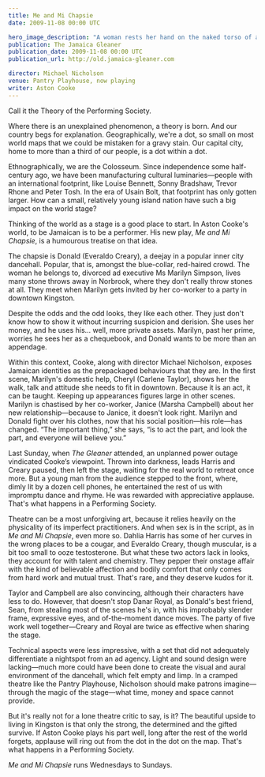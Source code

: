 ```yaml
---
title: Me and Mi Chapsie
date: 2009-11-08 00:00 UTC

hero_image_description: "A woman rests her hand on the naked torso of a man"
publication: The Jamaica Gleaner
publication_date: 2009-11-08 00:00 UTC
publication_url: http://old.jamaica-gleaner.com

director: Michael Nicholson
venue: Pantry Playhouse, now playing
writer: Aston Cooke
---
```


Call it the Theory of the Performing Society.

Where there is an unexplained phenomenon, a theory is born. And our country begs
for explanation. Geographically, we're a dot, so small on most world maps that
we could be mistaken for a gravy stain. Our capital city, home to more than a
third of our people, is a dot within a dot.

Ethnographically, we are the Colosseum. Since independence some half-century
ago, we have been manufacturing cultural luminaries—people with an international
footprint, like Louise Bennett, Sonny Bradshaw, Trevor Rhone and Peter Tosh. In
the era of Usain Bolt, that footprint has only gotten larger. How can a small,
relatively young island nation have such a big impact on the world stage?

Thinking of the world as a stage is a good place to start. In Aston Cooke's
world, to be Jamaican is to be a performer. His new play, *Me and Mi Chapsie*,
is a humourous treatise on that idea.

The chapsie is Donald (Everaldo Creary), a deejay in a popular inner city
dancehall. Popular, that is, amongst the blue-collar, red-haired crowd. The
woman he belongs to, divorced ad executive Ms Marilyn Simpson, lives many stone
throws away in Norbrook, where they don't really throw stones at all. They meet
when Marilyn gets invited by her co-worker to a party in downtown Kingston.

Despite the odds and the odd looks, they like each other. They just don't know
how to show it without incurring suspicion and derision. She uses her money, and
he uses his... well, more private assets. Marilyn, past her prime, worries he
sees her as a chequebook, and Donald wants to be more than an appendage.

Within this context, Cooke, along with director Michael Nicholson, exposes
Jamaican identities as the prepackaged behaviours that they are. In the first
scene, Marilyn's domestic help, Cheryl (Carlene Taylor), shows her the walk,
talk and attitude she needs to fit in downtown. Because it is an act, it can be
taught. Keeping up appearances figures large in other scenes. Marilyn is
chastised by her co-worker, Janice (Marsha Campbell) about her new
relationship—because to Janice, it doesn't look right. Marilyn and Donald fight
over his clothes, now that his social position—his role—has changed. “The
important thing,” she says, “is to act the part, and look the part, and everyone
will believe you.”

Last Sunday, when *The Gleaner* attended, an unplanned power outage vindicated
Cooke’s viewpoint. Thrown into darkness, leads Harris and Creary paused, then
left the stage, waiting for the real world to retreat once more. But a young man
from the audience stepped to the front, where, dimly lit by a dozen cell phones,
he entertained the rest of us with impromptu dance and rhyme. He was rewarded
with appreciative applause. That's what happens in a Performing Society.

Theatre can be a most unforgiving art, because it relies heavily on the
physicality of its imperfect practitioners. And when sex is in the script, as in
*Me and Mi Chapsie*, even more so. Dahlia Harris has some of her curves in the
wrong places to be a cougar, and Everaldo Creary, though muscular, is a bit too
small to ooze testosterone. But what these two actors lack in looks, they
account for with talent and chemistry. They pepper their onstage affair with the
kind of believable affection and bodily comfort that only comes from hard work
and mutual trust. That's rare, and they deserve kudos for it.

Taylor and Campbell are also convincing, although their characters have less to
do. However, that doesn't stop Danar Royal, as Donald's best friend, Sean, from
stealing most of the scenes he's in, with his improbably slender frame,
expressive eyes, and of-the-moment dance moves. The party of five work well
together—Creary and Royal are twice as effective when sharing the stage.

Technical aspects were less impressive, with a set that did not adequately
differentiate a nightspot from an ad agency. Light and sound design were
lacking—much more could have been done to create the visual and aural
environment of the dancehall, which felt empty and limp. In a cramped theatre
like the Pantry Playhouse, Nicholson should make patrons imagine—through the
magic of the stage—what time, money and space cannot provide.

But it's really not for a lone theatre critic to say, is it? The beautiful
upside to living in Kingston is that only the strong, the determined and the
gifted survive. If Aston Cooke plays his part well, long after the rest of the
world forgets, applause will ring out from the dot in the dot on the map. That's
what happens in a Performing Society.

*Me and Mi Chapsie* runs Wednesdays to Sundays.

